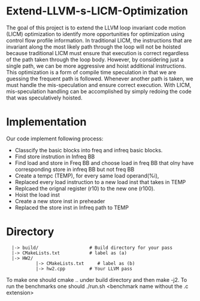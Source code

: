 # Extend-LLVM-s-LICM-Optimization
The goal of this project is to extend the LLVM loop invariant code motion (LICM) optimization to identify more opportunities for optimization using control flow profile information. 
In traditional LICM, the instructions that are invariant along the most likely path through the loop will not be hoisted because traditional LICM must ensure that execution is correct regardless of the path taken through the loop body.
However, by considering just a single path, we can be more aggressive and hoist additional instructions.
This optimization is a form of compile time speculation in that we are guessing the frequent path is followed. Whenever another path is taken, we must handle the mis-speculation and ensure correct execution. With LICM, mis-speculation handling can be accomplished by simply redoing the code that was speculatively hoisted.

# Implementation
Our code implement following process:
* Classcify the basic blocks into freq and infreq basic blocks.
* Find store instrution in Infreq BB
* Find load and store in Freq BB and choose load in freq BB that olny have corresponding store in infreq BB but not freq BB
* Create a tempc (TEMP), for every same load operand(%i), 
* Replaced every load instruction to a new load inst that takes in TEMP
* Replcaed the orignal register (r10) to the new one (r100).
* Hoist the load inst
* Create a new store inst in preheader
* Replaced the store inst in Infreq path to TEMP

# Directory
      |-> build/                   # Build directory for your pass
      |-> CMakeLists.txt           # label as (a)
      |-> HW2/ 
               |-> CMakeLists.txt     # label as (b)
               |-> hw2.cpp         # Your LLVM pass

To make one should cmake .. under build directory and then make -j2.
To run the benchmarks one should ./run.sh <benchmark name without the .c extension>
